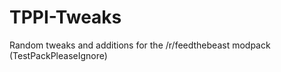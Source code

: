 TPPI-Tweaks
===========
Random tweaks and additions for the /r/feedthebeast modpack (TestPackPleaseIgnore)
